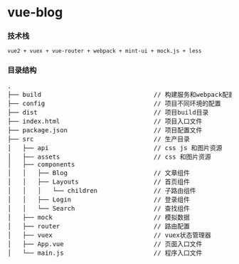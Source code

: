 # vue-blog

### 技术栈
```
vue2 + vuex + vue-router + webpack + mint-ui + mock.js + less
```

### 目录结构
<pre>
.        
├── build                              // 构建服务和webpack配置
├── config                             // 项目不同环境的配置
├── dist                               // 项目build目录
├── index.html                         // 项目入口文件
├── package.json                       // 项目配置文件
├── src                                // 生产目录
│   ├── api                            // css js 和图片资源
│   ├── assets                         // css 和图片资源
│   ├── components                     
│   │   ├── Blog                       // 文章组件
│   │   ├── Layouts                    // 首页组件
│   │   │   └── children               // 子路由组件
│   │   ├── Login                      // 登录组件
│   │   └── Search                     // 查找组件
│   ├── mock                           // 模拟数据
│   ├── router                         // 路由配置
│   ├── vuex                           // vuex状态管理器
│   ├── App.vue                        // 页面入口文件
│   └── main.js                        // 程序入口文件
</pre>
